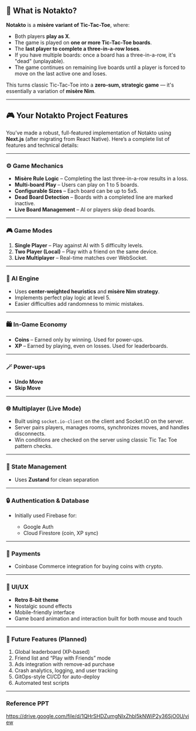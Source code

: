 ## 🧠 What is Notakto?

**Notakto** is a **misère variant of Tic-Tac-Toe**, where:

* Both players **play as X**.
* The game is played on **one or more Tic-Tac-Toe boards**.
* The **last player to complete a three-in-a-row loses**.
* If you have multiple boards: once a board has a three-in-a-row, it's "dead" (unplayable).
* The game continues on remaining live boards until a player is forced to move on the last active one and loses.

This turns classic Tic-Tac-Toe into a **zero-sum, strategic game** — it's essentially a variation of **misère Nim**.

---

## 🎮 Your Notakto Project Features

You’ve made a robust, full-featured implementation of Notakto using **Next.js** (after migrating from React Native). Here’s a complete list of features and technical details:

---

### ⚙️ Game Mechanics

* **Misère Rule Logic** – Completing the last three-in-a-row results in a loss.
* **Multi-board Play** – Users can play on 1 to 5 boards.
* **Configurable Sizes** – Each board can be up to 5x5.
* **Dead Board Detection** – Boards with a completed line are marked inactive.
* **Live Board Management** – AI or players skip dead boards.

---

### 🎮 Game Modes

1. **Single Player** – Play against AI with 5 difficulty levels.
2. **Two Player (Local)** – Play with a friend on the same device.
3. **Live Multiplayer** – Real-time matches over WebSocket.

---

### 🧠 AI Engine

* Uses **center-weighted heuristics** and **misère Nim strategy**.
* Implements perfect play logic at level 5.
* Easier difficulties add randomness to mimic mistakes.

---

### 🛍️ In-Game Economy

* **Coins** – Earned only by winning. Used for power-ups.
* **XP** – Earned by playing, even on losses. Used for leaderboards.

---

### 🪄 Power-ups

* **Undo Move**
* **Skip Move**

---

### 🌐 Multiplayer (Live Mode)

* Built using `socket.io-client` on the client and Socket.IO on the server.
* Server pairs players, manages rooms, synchronizes moves, and handles disconnects.
* Win conditions are checked on the server using classic Tic Tac Toe pattern checks.

---

### 💾 State Management

* Uses **Zustand** for clean separation

---

### 🔒 Authentication & Database

* Initially used Firebase for:

  * Google Auth
  * Cloud Firestore (coin, XP sync)

---

### 💸 Payments

* Coinbase Commerce integration for buying coins with crypto.

---

### 🎨 UI/UX

* **Retro 8-bit theme**
* Nostalgic sound effects
* Mobile-friendly interface
* Game board animation and interaction built for both mouse and touch

---

### 🚀 Future Features (Planned)

1. Global leaderboard (XP-based)
2. Friend list and “Play with Friends” mode
3. Ads integration with remove-ad purchase
4. Crash analytics, logging, and user tracking
5. GitOps-style CI/CD for auto-deploy
6. Automated test scripts

---

### Reference PPT
https://drive.google.com/file/d/1QHrSHDZumgNIxZhbl5kNWiP2y36SjO0U/view
